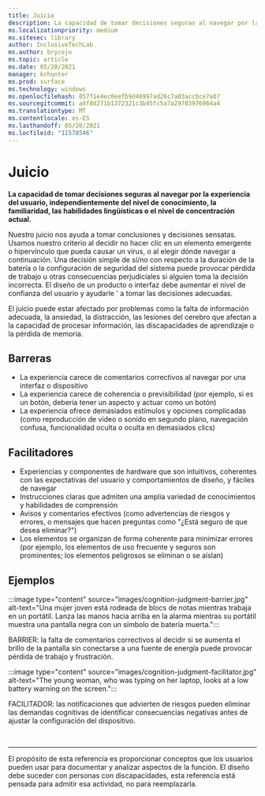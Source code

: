 ```yaml
---
title: Juicio
description: La capacidad de tomar decisiones seguras al navegar por la experiencia del usuario, independientemente del nivel de conocimiento, la familiaridad, las habilidades lingüísticas o el nivel de concentración actual.
ms.localizationpriority: medium
ms.sitesec: library
author: InclusiveTechLab
ms.author: brycejo
ms.topic: article
ms.date: 05/20/2021
manager: krhunter
ms.prod: surface
ms.technology: windows
ms.openlocfilehash: 857f1e4ec0eefb9d46997ad26c7a03accbce7a07
ms.sourcegitcommit: a4f8d271b1372321c3b45fc5a7a29703976964a4
ms.translationtype: MT
ms.contentlocale: es-ES
ms.lasthandoff: 05/20/2021
ms.locfileid: "11578546"
---
```

# <a name="judgment"></a>Juicio

**La capacidad de tomar decisiones seguras al navegar por la experiencia del usuario, independientemente del nivel de conocimiento, la familiaridad, las habilidades lingüísticas o el nivel de concentración actual.**

Nuestro juicio nos ayuda a tomar conclusiones y decisiones sensatas. Usamos nuestro criterio al decidir no hacer clic en un elemento emergente o hipervínculo que pueda causar un virus, o al elegir dónde navegar a continuación. Una decisión simple de sí/no con respecto a la duración de la batería o la configuración de seguridad del sistema puede provocar pérdida de trabajo u otras consecuencias perjudiciales si alguien toma la decisión incorrecta. El diseño de un producto o interfaz debe aumentar el nivel de confianza del usuario y ayudarle &apos; a tomar las decisiones adecuadas.

El juicio puede estar afectado por problemas como la falta de información adecuada, la ansiedad, la distracción, las lesiones del cerebro que afectan a la capacidad de procesar información, las discapacidades de aprendizaje o la pérdida de memoria.

## <a name="barriers"></a>Barreras

* La experiencia carece de comentarios correctivos al navegar por una interfaz o dispositivo
* La experiencia carece de coherencia o previsibilidad (por ejemplo, si es un botón, debería tener un aspecto y actuar como un botón)
* La experiencia ofrece demasiados estímulos y opciones complicadas (como reproducción de vídeo o sonido en segundo plano, navegación confusa, funcionalidad oculta o oculta en demasiados clics)

## <a name="facilitators"></a>Facilitadores

* Experiencias y componentes de hardware que son intuitivos, coherentes con las expectativas del usuario y comportamientos de diseño, y fáciles de navegar 
* Instrucciones claras que admiten una amplia variedad de conocimientos y habilidades de comprensión
* Avisos y comentarios efectivos (como advertencias de riesgos y errores, o mensajes que hacen preguntas como "¿Está seguro de que desea eliminar?")
* Los elementos se organizan de forma coherente para minimizar errores (por ejemplo, los elementos de uso frecuente y seguros son prominentes; los elementos peligrosos se eliminan o se aíslan)

## <a name="examples"></a>Ejemplos

:::image type="content" source="images/cognition-judgment-barrier.jpg" alt-text="Una mujer joven está rodeada de blocs de notas mientras trabaja en un portátil. Lanza las manos hacia arriba en la alarma mientras su portátil muestra una pantalla negra con un símbolo de batería muerta.":::

BARRIER: la falta de comentarios correctivos al decidir si se aumenta el brillo de la pantalla sin conectarse a una fuente de energía puede provocar pérdida de trabajo y frustración. 


:::image type="content" source="images/cognition-judgment-facilitator.jpg" alt-text="The young woman, who was typing on her laptop, looks at a low battery warning on the screen.":::

FACILITADOR: las notificaciones que advierten de riesgos pueden eliminar las demandas cognitivas de identificar consecuencias negativas antes de ajustar la configuración del dispositivo.


&nbsp;

[comment]: # (Instrucción Footer)
___
El propósito de esta referencia es proporcionar conceptos que los usuarios pueden usar para documentar y analizar aspectos de la función. El diseño debe suceder con personas con discapacidades, esta referencia está pensada para admitir esa actividad, no para reemplazarla. 